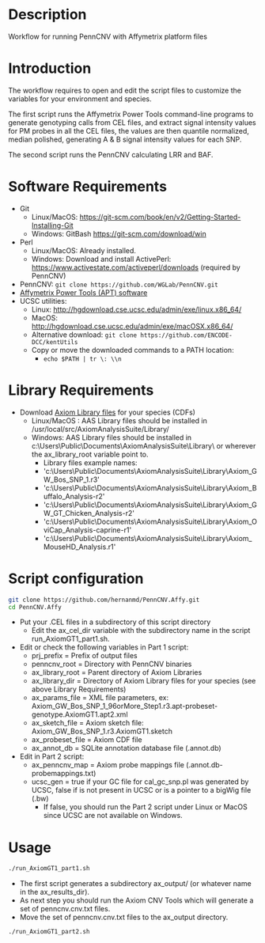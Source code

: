 # Description

Workflow for running PennCNV with Affymetrix platform files

# Introduction

The workflow requires to open and edit the script files to customize the variables for your environment and species. 

The first script runs the Affymetrix Power Tools command-line programs to generate genotyping calls from CEL files, and extract signal intensity values for PM probes in all the CEL files, the values are then quantile normalized, median polished, generating A & B signal intensity values for each SNP.

The second script runs the PennCNV calculating LRR and BAF.

# Software Requirements

  - Git
    - Linux/MacOS: https://git-scm.com/book/en/v2/Getting-Started-Installing-Git
	- Windows: GitBash https://git-scm.com/download/win
  - Perl
    - Linux/MacOS: Already installed.
    - Windows: Download and install ActivePerl: https://www.activestate.com/activeperl/downloads (required by PennCNV)
  - PennCNV: `git clone https://github.com/WGLab/PennCNV.git`
  - [Affymetrix Power Tools (APT) software](https://www.thermofisher.com/ar/es/home/life-science/microarray-analysis/microarray-analysis-partners-programs/affymetrix-developers-network/affymetrix-power-tools.html)
  - UCSC utilities:
    - Linux: http://hgdownload.cse.ucsc.edu/admin/exe/linux.x86_64/
    - MacOS: http://hgdownload.cse.ucsc.edu/admin/exe/macOSX.x86_64/
	- Alternative download: `git clone https://github.com/ENCODE-DCC/kentUtils`
	- Copy or move the downloaded commands to a PATH location:
	  - `echo $PATH | tr \: \\n`

# Library Requirements

  - Download [Axiom Library files](https://www.thermofisher.com/ar/es/home/life-science/microarray-analysis/microarray-data-analysis/genechip-array-library-files.html) for your species (CDFs) 
    - Linux/MacOS : AAS Library files should be installed in /usr/local/src/AxiomAnalysisSuite/Library/
    - Windows: AAS Library files should be installed in c:\Users\Public\Documents\AxiomAnalysisSuite\Library\ or wherever the ax_library_root variable point to.
      - Library files example names:
      - 'c:\Users\Public\Documents\AxiomAnalysisSuite\Library\Axiom_GW_Bos_SNP_1.r3'
      - 'c:\Users\Public\Documents\AxiomAnalysisSuite\Library\Axiom_Buffalo_Analysis-r2'
      - 'c:\Users\Public\Documents\AxiomAnalysisSuite\Library\Axiom_GW_GT_Chicken_Analysis-r2'
      - 'c:\Users\Public\Documents\AxiomAnalysisSuite\Library\Axiom_OviCap_Analysis-caprine-r1'
      - 'c:\Users\Public\Documents\AxiomAnalysisSuite\Library\Axiom_MouseHD_Analysis.r1'  
	
# Script configuration
	
```bash
git clone https://github.com/hernanmd/PennCNV.Affy.git
cd PennCNV.Affy
```

  - Put your .CEL files in a subdirectory of this script directory 
    - Edit the ax_cel_dir variable with the subdirectory name in the script run_AxiomGT1_part1.sh.
  - Edit or check the following variables in Part 1 script: 
    - prj_prefix = Prefix of output files
    - penncnv_root = Directory with PennCNV binaries
    - ax_library_root = Parent directory of Axiom Libraries
    - ax_library_dir = Directory of Axiom Library files for your species (see above Library Requirements)
    - ax_params_file = XML file parameters, ex: Axiom_GW_Bos_SNP_1_96orMore_Step1.r3.apt-probeset-genotype.AxiomGT1.apt2.xml
    - ax_sketch_file = Axiom sketch file: Axiom_GW_Bos_SNP_1.r3.AxiomGT1.sketch
    - ax_probeset_file = Axiom CDF file
    - ax_annot_db = SQLite annotation database file (.annot.db)
  - Edit in Part 2 script:
    - ax_penncnv_map = Axiom probe mappings file (.annot.db-probemappings.txt)
	- ucsc_gen = true if your GC file for cal_gc_snp.pl was generated by UCSC, false if is not present in UCSC or is a pointer to a bigWig file (.bw)
	  - If false, you should run the Part 2 script under Linux or MacOS since UCSC are not available on Windows.

# Usage

```bash
./run_AxiomGT1_part1.sh
```

  - The first script generates a subdirectory ax_output/ (or whatever name in the ax_results_dir).
  - As next step you should run the Axiom CNV Tools which will generate a set of penncnv.cnv.txt files.
  - Move the set of penncnv.cnv.txt files to the ax_output directory.
  

```bash
./run_AxiomGT1_part2.sh
```
